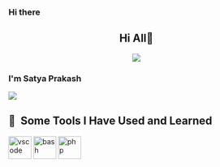 ### Hi there 

<h2 align="center">Hi All👋</h2>

<p align="center">
  <img src="https://capsule-render.vercel.app/api?type=venom&color=gradient&height=300&section=header&text=Satya%20Prakash&desc=I'm%20Developer&animation=twinkling&fontSize=50" />
</p>

### I'm Satya Prakash [](https://portfolio-suite-nine.vercel.app/)
![](https://komarev.com/ghpvc/?username=omjaisatya&style=plastic)


<h2> 🚀 &nbsp;Some Tools I Have Used and Learned</h2>
<p align="left">
<img src="https://cdn.jsdelivr.net/gh/devicons/devicon/icons/vscode/vscode-original.svg" alt="vscode" width="45" height="45"/>
<img src="https://cdn.jsdelivr.net/gh/devicons/devicon/icons/bash/bash-original.svg" alt="bash" width="45" height="45"/>
<img src="https://cdn.jsdelivr.net/gh/devicons/devicon/icons/php/php-original.svg" alt="php" width="45" height="45"/>
</p>


<!--
**omjaisatya/omjaisatya** is a ✨ _special_ ✨ repository because its `README.md` (this file) appears on your GitHub profile.

Here are some ideas to get you started:

- 🔭 I’m currently working on ...
- 🌱 I’m currently learning ...
- 👯 I’m looking to collaborate on ...
- 🤔 I’m looking for help with ...
- 💬 Ask me about ...
- 📫 How to reach me: ...
- 😄 Pronouns: ...
- ⚡ Fun fact: ...
-->
